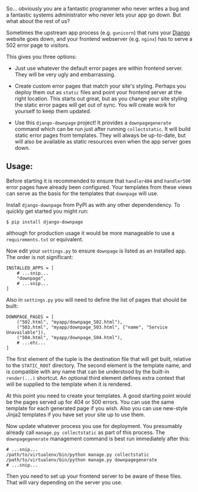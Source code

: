 
So...
obviously you are a fantastic programmer who never writes a bug
and a fantastic systems administrator who never lets your app go down.
But what about the rest of us?

Sometimes the upstream app process (e.g. `gunicorn`)
that runs your
[Django](https://www.djangoproject.com/)
website goes down,
and your frontend webserver (e.g. `nginx`) has to serve a 502
error page to visitors.

This gives you three options:

* Just use whatever the default error pages are within frontend server.
They will be very ugly and embarrassing.

* Create custom error pages that match your site's styling.
Perhaps you deploy them out as `static` files and point your frontend
server at the right location.
This starts out great,
but as you change your site styling the static error pages will get
out of sync.
You will create work for yourself to keep them updated.

* Use this `django-downpage` project!
It provides a `downpagegenerate` command which can be run
just after running `collectstatic`.
It will build static error pages from templates.
They will always be up-to-date,
but will also be available as static resources even when
the app server goes down.

Usage:
------

Before starting it is recommended to ensure that `handler404`
and `handler500` error pages have already been configured.
Your templates from these views can serve as the basis for the
templates that `downpage` will use.

Install `django-downpage` from PyPI as with any
other dependendency.
To quickly get started you might run:

    $ pip install django-downpage

although for production usage it would be more manageable to use
a `requirements.txt` or equivalent.

Now edit your `settings.py` to ensure `downpage` is listed
as an installed app.
The order is not significant:

    INSTALLED_APPS = [
        # ...snip...
        "downpage",
        # ...snip...
    ]

Also in `settings.py` you will need to define the list of pages
that should be built:

    DOWNPAGE_PAGES = [
        ("502.html", "myapp/downpage_502.html"),
        ("503.html", "myapp/downpage_503.html", {"name", "Service Unavailable"}),
        ("504.html", "myapp/downpage_504.html"),
        # ...etc...
    ]

The first element of the tuple is the destination file that will
get built, relative to the `STATIC_ROOT` directory.
The second element is the template name,
and is compatible with any name that can be understood by
the built-in `render(...)` shortcut.
An optional third element defines extra context that will be supplied
to the template when it is rendered.

At this point you need to create your templates.
A good starting point would be the pages served up for 404 or 500 errors.
You can use the same template for each generated page if you wish.
Also you can use new-style Jinja2 templates if you
have set your site up to use them.

Now update whatever process you use for deployment.
You presumably already call `manage.py collectstatic` as part of
this process.
The `downpagegenerate` management command is best run immediately after this:

    # ...snip...
    /path/to/virtualenv/bin/python manage.py collectstatic
    /path/to/virtualenv/bin/python manage.py downpagegenerate
    # ...snip...

Then you need to set up your frontend server to be aware of these files.
That will vary depending on the server you use.

